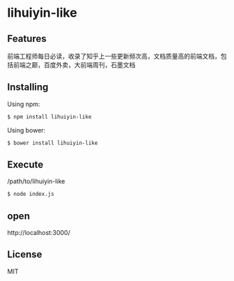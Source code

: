 # lihuiyin-like

## Features
前端工程师每日必读，收录了知乎上一些更新频次高，文档质量高的前端文档，包括前端之巅，百度外卖，大前端周刊，石墨文档

## Installing

Using npm:

```bash
$ npm install lihuiyin-like
```

Using bower:

```bash
$ bower install lihuiyin-like
```

## Execute
/path/to/lihuiyin-like
```bash
$ node index.js
```

## open

http://localhost:3000/

## License

MIT
